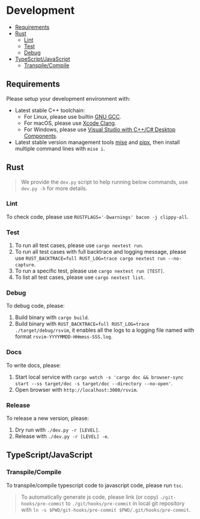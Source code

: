 # Development

- [Requirements](#requirements)
- [Rust](#rust)
  - [Lint](#lint)
  - [Test](#test)
  - [Debug](#debug)
- [TypeScript/JavaScript](#typescriptjavascript)
  - [Transpile/Compile](#transpilecompile)

## Requirements

Please setup your development environment with:

- Latest stable C++ toolchain:
  - For Linux, please use builtin [GNU GCC](https://gcc.gnu.org/).
  - For macOS, please use [Xcode Clang](https://developer.apple.com/xcode/).
  - For Windows, please use [Visual Studio with C++/C# Desktop Components](https://visualstudio.microsoft.com/).
- Latest stable version management tools [mise](https://github.com/jdx/mise) and [pipx](https://github.com/pypa/pipx), then install multiple command lines with `mise i`.

## Rust

> We provide the `dev.py` script to help running below commands, use `dev.py -h` for more details.

### Lint

To check code, please use `RUSTFLAGS='-Dwarnings' bacon -j clippy-all`.

### Test

1. To run all test cases, please use `cargo nextest run`.
2. To run all test cases with full backtrace and logging message, please use `RUST_BACKTRACE=full RUST_LOG=trace cargo nextest run --no-capture`.
3. To run a specific test, please use `cargo nextest run [TEST]`.
4. To list all test cases, please use `cargo nextest list`.

### Debug

To debug code, please:

1. Build binary with `cargo build`.
2. Build binary with `RUST_BACKTRACE=full RUST_LOG=trace ./target/debug/rsvim`, it enables all the logs to a logging file named with format `rsvim-YYYYMMDD-HHmmss-SSS.log`.

### Docs

To write docs, please:

1. Start local service with `cargo watch -s 'cargo doc && browser-sync start --ss target/doc -s target/doc --directory --no-open'`.
2. Open browser with `http://localhost:3000/rsvim`.

### Release

To release a new version, please:

1. Dry run with `./dev.py -r [LEVEL]`.
2. Release with `./dev.py -r [LEVEL] -e`.

## TypeScript/JavaScript

### Transpile/Compile

To transpile/compile typescript code to javascript code, please run `tsc`.

> To automatically generate js code, please link (or copy) `./git-hooks/pre-commit` to `./git/hooks/pre-commit` in local git repository with `ln -s $PWD/git-hooks/pre-commit $PWD/.git/hooks/pre-commit`.
